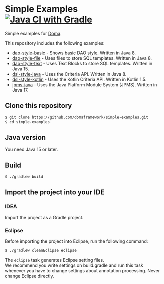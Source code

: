 Simple Examples [![Java CI with Gradle](https://github.com/domaframework/simple-examples/workflows/Java%20CI%20with%20Gradle/badge.svg)](https://github.com/domaframework/simple-examples/actions?query=workflow%3A%22Java+CI+with+Gradle%22)
========================================

Simple examples for [Doma](https://github.com/domaframework/doma).

This repository includes the following examples:

* [dao-style-basic](dao-style-basic) - Shows basic DAO style. Written in Java 8.
* [dao-style-file](dao-style-file) - Uses files to store SQL templates. Written in Java 8.
* [dao-style-text](dao-style-text) - Uses Text Blocks to store SQL templates. Written in Java 15.
* [dsl-style-java](dsl-style-java) - Uses the Criteria API. Written in Java 8.
* [dsl-style-kotlin](dsl-style-kotlin) - Uses the Kotlin Criteria API. Written in Kotlin 1.5.
* [jpms-java](jpms-java) - Uses the Java Platform Module System (JPMS). Written in Java 17.

Clone this repository
---------------------

```bash
$ git clone https://github.com/domaframework/simple-examples.git
$ cd simple-examples
```

Java version
------------

You need Java 15 or later.

Build
-----

```bash
$ ./gradlew build
```

Import the project into your IDE
--------------------------------

### IDEA

Import the project as a Gradle project.

### Eclipse

Before importing the project into Eclipse, run the following command:

```bash
$ ./gradlew cleanEclipse eclipse
```

The `eclipse` task generates Eclipse setting files.  
We recommend you write settings on build.gradle and run this task
whenever you have to change settings about annotation processing.
Never change Eclipse directly.
